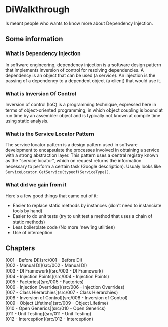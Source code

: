 # DiWalkthrough
Is meant people who wants to know more about Dependency Injection.

## Some information

### What is Dependency Injection
In software engineering, dependency injection is a software design pattern that implements inversion of control for resolving dependencies. A dependency is an object that can be used (a service). An injection is the passing of a dependency to a dependent object (a client) that would use it.

### What is Inversion Of Control
Inversion of control (IoC) is a programming technique, expressed here in terms of object-oriented programming, in which object coupling is bound at run time by an assembler object and is typically not known at compile time using static analysis.

### What is the Service Locator Pattern
The service locator pattern is a design pattern used in software development to encapsulate the processes involved in obtaining a service with a strong abstraction layer. This pattern uses a central registry known as the "service locator", which on request returns the information necessary to perform a certain task (Google description). Usualy looks like ``` ServiceLocator.GetService(typeof(ServiceType))```.

### What did we gain from it
Here's a few good things that came out of it: 
* Easier to replace static methods by instances (don't need to instanciate tools by hand)
* Easier to do unit tests (try to unit test a method that uses a chain of static methods)
* Less boilerplate code (No more 'new'ing utilities)
* Use of interception

## Chapters

[001 - Before DI](src/001 - Before DI)  
[002 - Manual DI](src/002 - Manual DI)  
[003 - DI Framework](src/003 - DI Framework)  
[004 - Injection Points](src/004 - Injection Points)  
[005 - Factories](src/005 - Factories)  
[006 - Injection Overrides](src/006 - Injection Overrides)  
[007 - Class Hierarchies](src/007 - Class Hierarchies)  
[008 - Inversion of Control](src/008 - Inversion of Control)  
[009 - Object Lifetime](src/009 - Object Lifetime)  
[010 - Open Generics](src/010 - Open Generics)  
[011 - Unit Testing](src/011 - Unit Testing)  
[012 - Interception](src/012 - Interception)  